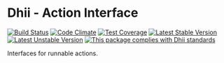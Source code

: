 # Dhii - Action Interface

[![Build Status](https://travis-ci.org/dhii/action-interface.svg?branch=develop)](https://travis-ci.org/dhii/action-interface)
[![Code Climate](https://codeclimate.com/github/dhii/action-interface/badges/gpa.svg)](https://codeclimate.com/github/dhii/action-interface)
[![Test Coverage](https://codeclimate.com/github/dhii/action-interface/badges/coverage.svg)](https://codeclimate.com/github/dhii/action-interface/coverage)
[![Latest Stable Version](https://poser.pugx.org/dhii/action-interface/version)](https://packagist.org/packages/dhii/action-interface)
[![Latest Unstable Version](https://poser.pugx.org/dhii/action-interface/v/unstable)](https://packagist.org/packages/dhii/action-interface)
[![This package complies with Dhii standards](https://img.shields.io/badge/Dhii-Compliant-green.svg?style=flat-square)][Dhii]

Interfaces for runnable actions.

[Dhii]: https://github.com/Dhii/dhii
